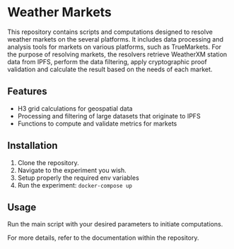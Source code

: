 # Weather Markets
This repository contains scripts and computations designed to resolve weather markets on the several platforms. It 
includes data processing and analysis tools for markets on various platforms, such as TrueMarkets.
For the purpose of resolving markets, the resolvers retrieve WeatherXM station data from IPFS, perform the 
data filtering, apply cryptographic proof validation and calculate the result based on the needs of each market.

## Features
- H3 grid calculations for geospatial data
- Processing and filtering of large datasets that originate to IPFS
- Functions to compute and validate metrics for markets

## Installation
1. Clone the repository.
2. Navigate to the experiment you wish.
3. Setup properly the required env variables
4. Run the experiment: `docker-compose up`

## Usage
Run the main script with your desired parameters to initiate computations.

For more details, refer to the documentation within the repository.
